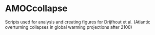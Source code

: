 # AMOCcollapse
Scripts used for analysis and creating figures for Drijfhout et al. (Atlantic overturning collapses in global warming projections after 2100)
